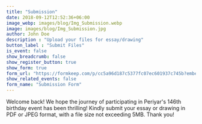 ```yaml
---
title: "Submission"
date: 2018-09-12T12:52:36+06:00
image_webp: images/blog/Img_Submission.webp
image: images/blog/Img_Submission.jpg
author: John Doe
description : "Upload your files for essay/drawing"
button_label : "Submit Files"
is_event: false
show_breadcrumb: false
show_register_button: true
show_form: true
form_url: "https://formkeep.com/p/cc5a96d187c5377fc07ec601937c745b?embedded=1"
show_related_events: false
form_name: "Submission Form"
---
```


Welcome back! We hope the journey of participating in Periyar's 146th birthday event has been thrilling! Kindly submit your essay or drawing in PDF or JPEG format, with a file size not exceeding 5MB. Thank you!